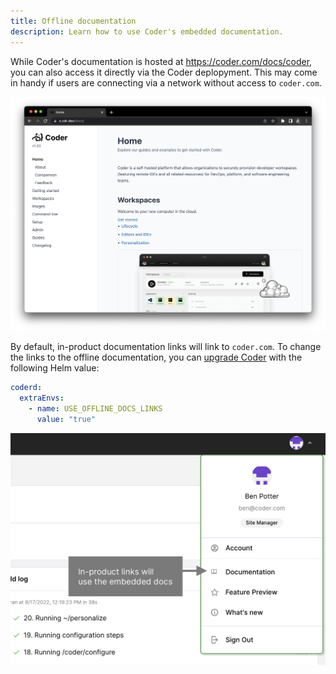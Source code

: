 ```yaml
---
title: Offline documentation
description: Learn how to use Coder's embedded documentation.
---
```


While Coder's documentation is hosted at <https://coder.com/docs/coder>, you can
also access it directly via the Coder deplopyment. This may come in handy if
users are connecting via a network without access to `coder.com`.

![Offline docs](../../assets/setup/offline-docs.png)

By default, in-product documentation links will link to `coder.com`. To change
the links to the offline documentation, you can
[upgrade Coder](../upgrade/index.md) with the following Helm value:

```yaml
coderd:
  extraEnvs:
    - name: USE_OFFLINE_DOCS_LINKS
      value: "true"
```

![Links to offline docs](../../assets/setup/offline-docs-links.png)
